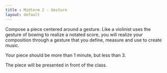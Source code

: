 ```yaml
---
title : Midterm 2 - Gesture
layout: default
---
```


Compose a piece centered around a gesture. Like a violinist uses the gesture of bowing to realize a notated score, you will realize your composition through a gesture that you define, measure and use to create music.

Your piece should be more than 1 minute, but less than 3. 

The piece will be presented in front of the class.

